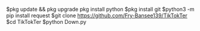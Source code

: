 $pkg update && pkg upgrade
pkg install python
$pkg install git 
$python3 -m pip install request
$git clone https://github.com/Fry-Bansee139/TikTokTer 
$cd TikTokTer 
$python Down.py
